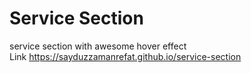 # Service Section
service section with awesome hover effect
<br>
Link https://sayduzzamanrefat.github.io/service-section
